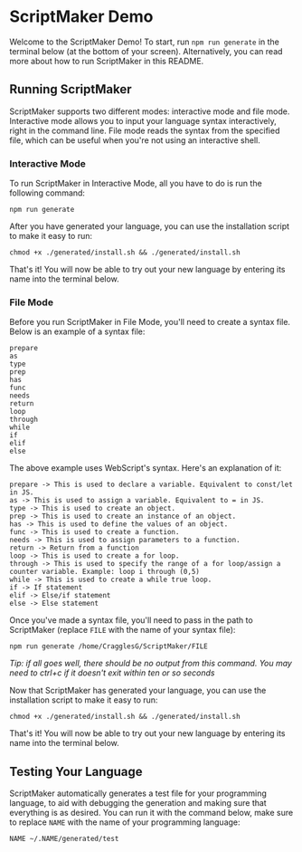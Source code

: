 # ScriptMaker Demo

Welcome to the ScriptMaker Demo! To start, run `npm run generate` in the terminal below (at the bottom of your screen). Alternatively, you can read more about how to run ScriptMaker in this README.

## Running ScriptMaker

ScriptMaker supports two different modes: interactive mode and file mode. Interactive mode allows you to input your language syntax interactively, right in the command line. File mode reads the syntax from the specified file, which can be useful when you're not using an interactive shell.

### Interactive Mode

To run ScriptMaker in Interactive Mode, all you have to do is run the following command:

```
npm run generate
```

After you have generated your language, you can use the installation script to make it easy to run:

```
chmod +x ./generated/install.sh && ./generated/install.sh
```

That's it! You will now be able to try out your new language by entering its name into the terminal below.

### File Mode

Before you run ScriptMaker in File Mode, you'll need to create a syntax file. Below is an example of a syntax file:

```
prepare
as
type
prep
has
func
needs
return
loop
through
while
if
elif
else
```

The above example uses WebScript's syntax.
Here's an explanation of it:

```
prepare -> This is used to declare a variable. Equivalent to const/let in JS.
as -> This is used to assign a variable. Equivalent to = in JS.
type -> This is used to create an object.
prep -> This is used to create an instance of an object.
has -> This is used to define the values of an object.
func -> This is used to create a function.
needs -> This is used to assign parameters to a function.
return -> Return from a function
loop -> This is used to create a for loop.
through -> This is used to specify the range of a for loop/assign a counter variable. Example: loop i through (0,5)
while -> This is used to create a while true loop.
if -> If statement
elif -> Else/if statement
else -> Else statement
```

Once you've made a syntax file, you'll need to pass in the path to ScriptMaker (replace `FILE` with the name of your syntax file):

```
npm run generate /home/CragglesG/ScriptMaker/FILE
```

_Tip: if all goes well, there should be no output from this command. You may need to ctrl+c if it doesn't exit within ten or so seconds_

Now that ScriptMaker has generated your language, you can use the installation script to make it easy to run:

```
chmod +x ./generated/install.sh && ./generated/install.sh
```

That's it! You will now be able to try out your new language by entering its name into the terminal below.

## Testing Your Language
ScriptMaker automatically generates a test file for your programming language, to aid with debugging the generation and making sure that everything is as desired. You can run it with the command below, make sure to replace `NAME` with the name of your programming language:

```
NAME ~/.NAME/generated/test
```
